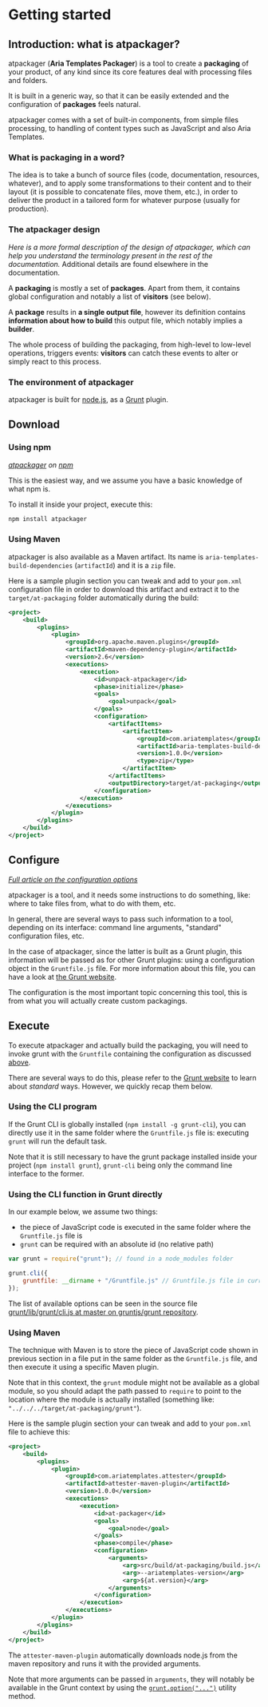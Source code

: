 # Getting started

## Introduction: what is atpackager?

atpackager (__Aria Templates Packager__) is a tool to create a __packaging__ of your product, of any kind since its core features deal with processing files and folders.

It is built in a generic way, so that it can be easily extended and the configuration of __packages__ feels natural.

atpackager comes with a set of built-in components, from simple files processing, to handling of content types such as JavaScript and also Aria Templates.

### What is packaging in a word?

The idea is to take a bunch of source files (code, documentation, resources, whatever), and to apply some transformations to their content and to their layout (it is possible to concatenate files, move them, etc.), in order to deliver the product in a tailored form for whatever purpose (usually for production).

### The atpackager design

_Here is a more formal description of the design of atpackager, which can help you understand the terminology present in the rest of the documentation._ Additional details are found elsewhere in the documentation.

A __packaging__ is mostly a set of __packages__. Apart from them, it contains global configuration and notably a list of __visitors__ (see below).

A __package__ results in __a single output file__, however its definition contains __information about how to build__ this output file, which notably implies a __builder__.

The whole process of building the packaging, from high-level to low-level operations, triggers events: __visitors__ can catch these events to alter or simply react to this process.

### The environment of atpackager

atpackager is built for [node.js](http://nodejs.org/), as a [Grunt](http://gruntjs.com/) plugin.





## Download

### Using npm

_[atpackager](https://www.npmjs.org/package/atpackager) on [npm](https://www.npmjs.org/)_

This is the easiest way, and we assume you have a basic knowledge of what npm is.

To install it inside your project, execute this:

```bash
npm install atpackager
```

### Using Maven

atpackager is also available as a Maven artifact. Its name is `aria-templates-build-dependencies` (`artifactId`) and it is a `zip` file.

Here is a sample plugin section you can tweak and add to your `pom.xml` configuration file in order to download this artifact and extract it to the `target/at-packaging` folder automatically during the build:

```xml
<project>
	<build>
		<plugins>
			<plugin>
				<groupId>org.apache.maven.plugins</groupId>
				<artifactId>maven-dependency-plugin</artifactId>
				<version>2.6</version>
				<executions>
					<execution>
						<id>unpack-atpackager</id>
						<phase>initialize</phase>
						<goals>
							<goal>unpack</goal>
						</goals>
						<configuration>
							<artifactItems>
								<artifactItem>
									<groupId>com.ariatemplates</groupId>
									<artifactId>aria-templates-build-dependencies</artifactId>
									<version>1.0.0</version>
									<type>zip</type>
								</artifactItem>
							</artifactItems>
							<outputDirectory>target/at-packaging</outputDirectory>
						</configuration>
					</execution>
				</executions>
			</plugin>
		</plugins>
	</build>
</project>
```





## Configure

_[Full article on the configuration options](./configuration.html)_

atpackager is a tool, and it needs some instructions to do something, like: where to take files from, what to do with them, etc.

In general, there are several ways to pass such information to a tool, depending on its interface: command line arguments, "standard" configuration files, etc.

In the case of atpackager, since the latter is built as a Grunt plugin, this information will be passed as for other Grunt plugins: using a configuration object in the `Gruntfile.js` file. For more information about this file, you can have a look at [the Grunt website](http://gruntjs.com/sample-gruntfile).

The configuration is the most important topic concerning this tool, this is from what you will actually create custom packagings.





## Execute

To execute atpackager and actually build the packaging, you will need to invoke grunt with the `Gruntfile` containing the configuration as discussed [above](./configuration).

There are several ways to do this, please refer to the [Grunt website](http://gruntjs.com/getting-started) to learn about _standard_ ways. However, we quickly recap them below.

### Using the CLI program

If the Grunt CLI is globally installed (`npm install -g grunt-cli`), you can directly use it in the same folder where the `Gruntfile.js` file is: executing `grunt` will run the default task.

Note that it is still necessary to have the grunt package installed inside your project (`npm install grunt`), `grunt-cli` being only the command line interface to the former.

### Using the CLI function in Grunt directly

In our example below, we assume two things:

* the piece of JavaScript code is executed in the same folder where the `Gruntfile.js` file is
* `grunt` can be required with an absolute id (no relative path)

```javascript
var grunt = require("grunt"); // found in a node_modules folder

grunt.cli({
	gruntfile: __dirname + "/Gruntfile.js" // Gruntfile.js file in current module's folder
});
```

The list of available options can be seen in the source file [grunt/lib/grunt/cli.js at master on gruntjs/grunt repository](https://github.com/gruntjs/grunt/blob/master/lib/grunt/cli.js).

### Using Maven

The technique with Maven is to store the piece of JavaScript code shown in previous section in a file put in the same folder as the `Gruntfile.js` file, and then execute it using a specific Maven plugin.

Note that in this context, the `grunt` module might not be available as a global module, so you should adapt the path passed to `require` to point to the location where the module is actually installed (something like: `"../../../target/at-packaging/grunt"`).

Here is the sample plugin section your can tweak and add to your `pom.xml` file to achieve this:

```xml
<project>
	<build>
		<plugins>
			<plugin>
				<groupId>com.ariatemplates.attester</groupId>
				<artifactId>attester-maven-plugin</artifactId>
				<version>1.0.0</version>
				<executions>
					<execution>
						<id>at-packager</id>
						<goals>
							<goal>node</goal>
						</goals>
						<phase>compile</phase>
						<configuration>
							<arguments>
								<arg>src/build/at-packaging/build.js</arg>
								<arg>--ariatemplates-version</arg>
								<arg>${at.version}</arg>
							</arguments>
						</configuration>
					</execution>
				</executions>
			</plugin>
		</plugins>
	</build>
</project>
```

The `attester-maven-plugin` automatically downloads node.js from the maven repository and runs it with the provided arguments.

Note that more arguments can be passed in `arguments`, they will notably be available in the Grunt context by using the [`grunt.option("...")`](http://gruntjs.com/api/grunt.option) utility method.
